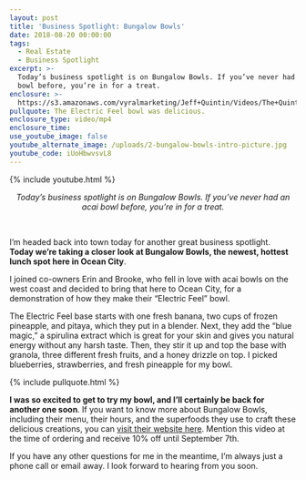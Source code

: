 ```yaml
---
layout: post
title: 'Business Spotlight: Bungalow Bowls'
date: 2018-08-20 00:00:00
tags:
  - Real Estate
  - Business Spotlight
excerpt: >-
  Today’s business spotlight is on Bungalow Bowls. If you’ve never had an acai
  bowl before, you’re in for a treat.
enclosure: >-
  https://s3.amazonaws.com/vyralmarketing/Jeff+Quintin/Videos/The+Quintin+Group+-+Business+Spotlight-+Bungalow+Bowls.mp4
pullquote: The Electric Feel bowl was delicious.
enclosure_type: video/mp4
enclosure_time:
use_youtube_image: false
youtube_alternate_image: /uploads/2-bungalow-bowls-intro-picture.jpg
youtube_code: iUoHbwvsvL8
---
```


{% include youtube.html %}

<center><em>Today&rsquo;s business spotlight is on Bungalow Bowls. If you&rsquo;ve never had an acai bowl before, you&rsquo;re in for a treat.</em></center>

 

I’m headed back into town today for another great business spotlight. **Today we’re taking a closer look at Bungalow Bowls, the newest, hottest lunch spot here in Ocean City**.

I joined co-owners Erin and Brooke, who fell in love with acai bowls on the west coast and decided to bring that here to Ocean City, for a demonstration of how they make their “Electric Feel” bowl.

The Electric Feel base starts with one fresh banana, two cups of frozen pineapple, and pitaya, which they put in a blender. Next, they add the “blue magic,” a spirulina extract which is great for your skin and gives you natural energy without any harsh taste. Then, they stir it up and top the base with granola, three different fresh fruits, and a honey drizzle on top. I picked blueberries, strawberries, and fresh pineapple for my bowl.

{% include pullquote.html %}

**I was so excited to get to try my bowl, and I’ll certainly be back for another one soon**. If you want to know more about Bungalow Bowls, including their menu, their hours, and the superfoods they use to craft these delicious creations, you can [visit their website here](https://www.bungalowbowls.com/). Mention this video at the time of ordering and receive 10% off until September 7th.

If you have any other questions for me in the meantime, I’m always just a phone call or email away. I look forward to hearing from you soon.